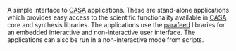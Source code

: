 A simple interface to [CASA](http://casa.nrao.edu/) applications.  These are stand-alone applications which provides easy access to the scientific functionality available in [CASA](http://casa.nrao.edu/) core and synthesis libraries.  The applications use the [parafeed](http://code.google.com/p/parafeed/) libraries for an embedded interactive and non-interactive user interface.  The applications can also be run in a non-interactive mode from scripts.